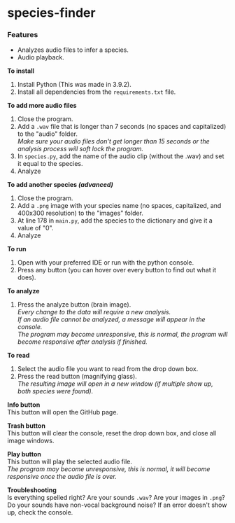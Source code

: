 # species-finder
### Features
- Analyzes audio files to infer a species.
- Audio playback.

**To install**
1. Install Python (This was made in 3.9.2).
2. Install all dependencies from the `requirements.txt` file.

**To add more audio files**
1. Close the program.
2. Add a `.wav` file that is longer than 7 seconds (no spaces and capitalized) to the "audio" folder.\
*Make sure your audio files don't get longer than 15 seconds or the analysis process will soft lock the program.*
3. In `species.py`, add the name of the audio clip (without the .wav) and set it equal to the species.
4. Analyze

**To add another species *(advanced)***
1. Close the program.
2. Add a `.png` image with your species name (no spaces, capitalized, and 400x300 resolution) to the "images" folder.
3. At line 178 in `main.py`, add the species to the dictionary and give it a value of "0".
4. Analyze

**To run**
1. Open with your preferred IDE or run with the python console.
2. Press any button (you can hover over every button to find out what it does).

**To analyze**
1. Press the analyze button (brain image).\
*Every change to the data will require a new analysis.*\
*If an audio file cannot be analyzed, a message will appear in the console.*\
*The program may become unresponsive, this is normal, the program will become responsive after analysis if finished.*

**To read**
1. Select the audio file you want to read from the drop down box.
2. Press the read button (magnifying glass).\
*The resulting image will open in a new window (if multiple show up, both species were found).*

**Info button**\
This button will open the GitHub page.

**Trash button**\
This button will clear the console, reset the drop down box, and close all image windows.

**Play button**\
This button will play the selected audio file.\
*The program may become unresponsive, this is normal, it will become responsive once the audio file is over.*

**Troubleshooting**\
Is everything spelled right? Are your sounds `.wav`? Are your images in `.png`? Do your sounds have non-vocal background noise? If an error doesn't show up, check the console.

